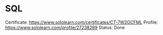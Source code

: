 # SQL

Certificate: https://www.sololearn.com/certificates/CT-7W2OCFML
Profile: https://www.sololearn.com/profile/27238289
Status: Done